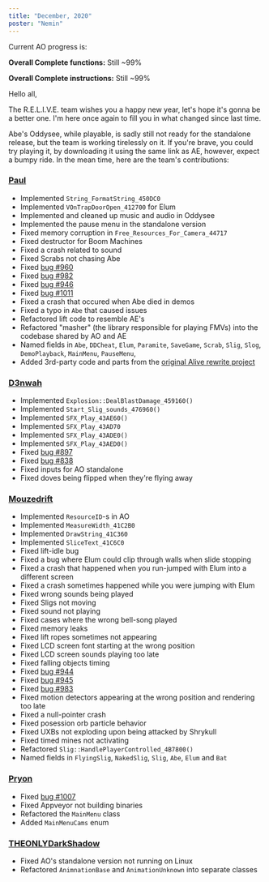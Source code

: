```yaml
---
title: "December, 2020"
poster: "Nemin"
---
```


Current AO progress is:
 
**Overall Complete functions:** Still ~99%

**Overall Complete instructions:** Still ~99%

Hello all,

The R.E.L.I.V.E. team wishes you a happy new year, let's hope it's gonna be a better one. I'm here once again to fill you in what changed since last time.

Abe's Oddysee, while playable, is sadly still not ready for the standalone release, but the team is working tirelessly on it. If you're brave, you could try playing it, by downloading it using the same link as AE, however, expect a bumpy ride. In the mean time, here are the team's contributions:

### [Paul]

- Implemented `String_FormatString_450DC0`
- Implemented `VOnTrapDoorOpen_412700` for Elum
- Implemented and cleaned up music and audio in Oddysee
- Implemented the pause menu in the standalone version
- Fixed memory corruption in `Free_Resources_For_Camera_44717`
- Fixed destructor for Boom Machines
- Fixed a crash related to sound
- Fixed Scrabs not chasing Abe
- Fixed [bug #960](https://github.com/AliveTeam/alive_reversing/issues/960)
- Fixed [bug #982](https://github.com/AliveTeam/alive_reversing/issues/982)
- Fixed [bug #946](https://github.com/AliveTeam/alive_reversing/issues/946)
- Fixed [bug #1011](https://github.com/AliveTeam/alive_reversing/issues/1011)
- Fixed a crash that occured when Abe died in demos
- Fixed a typo in `Abe` that caused issues
- Refactored lift code to resemble AE's
- Refactored "masher" (the library responsible for playing FMVs) into the codebase shared by AO and AE
- Named fields in `Abe`, `DDCheat`, `Elum`, `Paramite`, `SaveGame`, `Scrab`, `Slig`, `Slog`, `DemoPlayback`, `MainMenu`, `PauseMenu`,
- Added 3rd-party code and parts from the [original Alive rewrite project](https://github.com/paulsapps/alive)

### [D3nwah]

- Implemented `Explosion::DealBlastDamage_459160()`
- Implemented `Start_Slig_sounds_476960()`
- Implemented `SFX_Play_43AE60()`
- Implemented `SFX_Play_43AD70`
- Implemented `SFX_Play_43ADE0()`
- Implemented `SFX_Play_43AED0()`
- Fixed [bug #897](https://github.com/AliveTeam/alive_reversing/issues/897)
- Fixed [bug #838](https://github.com/AliveTeam/alive_reversing/issues/838)
- Fixed inputs for AO standalone
- Fixed doves being flipped when they're flying away

### [Mouzedrift]

- Implemented `ResourceID`-s in AO
- Implemented `MeasureWidth_41C2B0`
- Implemented `DrawString_41C360`
- Implemented `SliceText_41C6C0`
- Fixed lift-idle bug
- Fixed a bug where Elum could clip through walls when slide stopping
- Fixed a crash that happened when you run-jumped with Elum into a different screen
- Fixed a crash sometimes happened while you were jumping with Elum
- Fixed wrong sounds being played
- Fixed Sligs not moving
- Fixed sound not playing
- Fixed cases where the wrong bell-song played
- Fixed memory leaks
- Fixed lift ropes sometimes not appearing
- Fixed LCD screen font starting at the wrong position
- Fixed LCD screen sounds playing too late
- Fixed falling objects timing
- Fixed [bug #944](https://github.com/AliveTeam/alive_reversing/issues/944)
- Fixed [bug #945](https://github.com/AliveTeam/alive_reversing/issues/945)
- Fixed [bug #983](https://github.com/AliveTeam/alive_reversing/issues/983)
- Fixed motion detectors appearing at the wrong position and rendering too late
- Fixed a null-pointer crash
- Fixed posession orb particle behavior
- Fixed UXBs not exploding upon being attacked by Shrykull
- Fixed timed mines not activating
- Refactored `Slig::HandlePlayerControlled_4B7800()`
- Named fields in `FlyingSlig`, `NakedSlig`, `Slig`, `Abe`, `Elum` and `Bat`

### [Pryon]

- Fixed [bug #1007](https://github.com/AliveTeam/alive_reversing/issues/1007)
- Fixed Appveyor not building binaries
- Refactored the `MainMenu` class
- Added `MainMenuCams` enum

### [THEONLYDarkShadow]

- Fixed AO's standalone version not running on Linux
- Refactored `AnimnationBase` and `AnimationUnknown` into separate classes

[Paul]: https://github.com/AliveTeam/alive_reversing/pulls?page=1&q=is%3Apr+is%3Aclosed+created%3A2020-12-01..2021-01-01+author%3Apaulsapps
[D3nwah]: https://github.com/AliveTeam/alive_reversing/pulls?q=is%3Apr+is%3Aclosed+created%3A2020-12-01..2021-01-01+author%3AD3nwah
[Mouzedrift]: https://github.com/AliveTeam/alive_reversing/pulls?q=is%3Apr+is%3Aclosed+created%3A2020-12-01..2021-01-01+author%3Amouzedrift
[LIJI32]: https://github.com/AliveTeam/alive_reversing/pulls?q=is%3Apr+is%3Aclosed+created%3A2020-12-01..2021-01-01+author%3ALIJI32
[Pryon]: https://github.com/AliveTeam/alive_reversing/pulls?q=is%3Apr+is%3Aclosed+created%3A2020-12-01..2021-01-01+author%3APryon
[THEONLYDarkShadow]: https://github.com/AliveTeam/alive_reversing/pulls?q=is%3Apr+is%3Aclosed+created%3A2020-12-01..2021-01-01+author%3ATHEONLYDarkShadow
[UltraStars3000]: https://github.com/AliveTeam/alive_reversing/pulls?q=is%3Apr+is%3Aclosed+created%3A2020-12-01..2021-01-01+author%3AUltraStars3000
